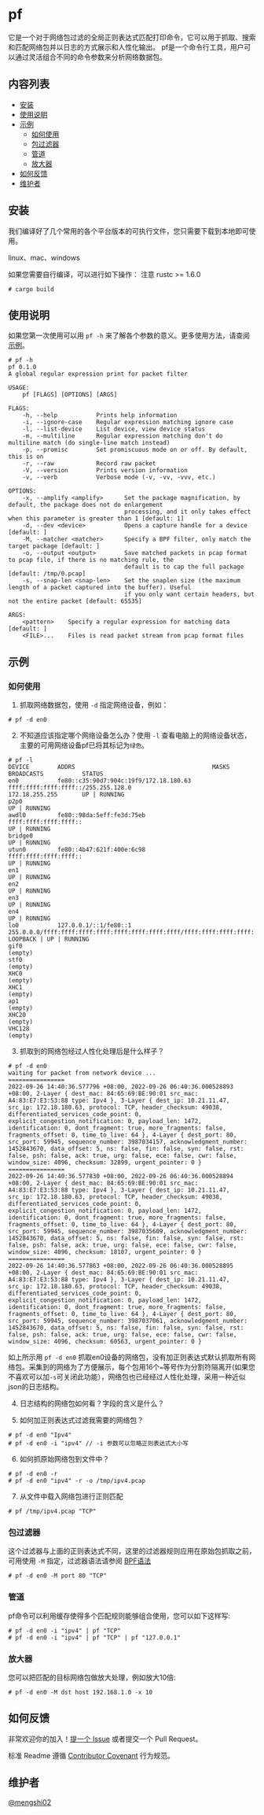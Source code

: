 # pf
它是一个对于网络包过滤的全局正则表达式匹配打印命令，它可以用于抓取、搜索和匹配网络包并以日志的方式展示和人性化输出。 pf是一个命令行工具，用户可以通过灵活组合不同的命令参数来分析网络数据包。

## 内容列表
- [安装](#安装)
- [使用说明](#使用说明)
- [示例](#示例)
    - [如何使用](#如何使用) 
    - [包过滤器](#包过滤器)
    - [管道](#管道)
    - [放大器](#放大器)
- [如何反馈](#如何反馈)
- [维护者](#维护者)

## 安装
我们编译好了几个常用的各个平台版本的可执行文件，您只需要下载到本地即可使用。

linux、mac、windows

如果您需要自行编译，可以进行如下操作：
注意 rustc >= 1.6.0

```shell
# cargo build
```

## 使用说明
如果您第一次使用可以用 `pf -h` 来了解各个参数的意义。更多使用方法，请查阅[示例](#示例)。
```shell
# pf -h
pf 0.1.0
A global regular expression print for packet filter

USAGE:
    pf [FLAGS] [OPTIONS] [ARGS]

FLAGS:
    -h, --help           Prints help information
    -i, --ignore-case    Regular expression matching ignore case
    -l, --list-device    List device, view device status
    -m, --multiline      Regular expression matching don't do multiline match (do single-line match instead)
    -p, --promisc        Set promiscuous mode on or off. By default, this is on
    -r, --raw            Record raw packet
    -V, --version        Prints version information
    -v, --verb           Verbose mode (-v, -vv, -vvv, etc.)

OPTIONS:
    -x, --amplify <amplify>      Set the package magnification, by default, the package does not do enlargement
                                 processing, and it only takes effect when this parameter is greater than 1 [default: 1]
    -d, --dev <device>           Opens a capture handle for a device [default: ]
    -M, --matcher <matcher>      Specify a BPF filter, only match the target package [default: ]
    -o, --output <output>        Save matched packets in pcap format to pcap file, if there is no matching rule, the
                                 default is to cap the full package [default: /tmp/0.pcap]
    -s, --snap-len <snap-len>    Set the snaplen size (the maximum length of a packet captured into the buffer). Useful
                                 if you only want certain headers, but not the entire packet [default: 65535]

ARGS:
    <pattern>    Specify a regular expression for matching data [default: ]
    <FILE>...    Files is read packet stream from pcap format files
```

## 示例
### 如何使用
1. 抓取网络数据包，使用 `-d` 指定网络设备，例如：
```shell
# pf -d en0
```

2. 不知道应该指定哪个网络设备怎么办？使用 `-l` 查看电脑上的网络设备状态，主要的可用网络设备pf已将其标记为`绿色`。
```shell
# pf -l
DEVICE        ADDRS                                       MASKS                                                                     BROADCASTS           STATUS                      
en0           fe80::c35:90d7:904c:19f9/172.18.180.63      ffff:ffff:ffff:ffff::/255.255.128.0                                       172.18.255.255       UP | RUNNING                
p2p0                                                                                                                                                     UP | RUNNING                
awdl0         fe80::98da:5eff:fe3d:75eb                   ffff:ffff:ffff:ffff::                                                                          UP | RUNNING                
bridge0                                                                                                                                                  UP | RUNNING                
utun0         fe80::4b47:621f:400e:6c98                   ffff:ffff:ffff:ffff::                                                                          UP | RUNNING                
en1                                                                                                                                                      UP | RUNNING                
en2                                                                                                                                                      UP | RUNNING                
en3                                                                                                                                                      UP | RUNNING                
en4                                                                                                                                                      UP | RUNNING                
lo0           127.0.0.1/::1/fe80::1                       255.0.0.0/ffff:ffff:ffff:ffff:ffff:ffff:ffff:ffff/ffff:ffff:ffff:ffff::                        LOOPBACK | UP | RUNNING     
gif0                                                                                                                                                     (empty)                     
stf0                                                                                                                                                     (empty)                     
XHC0                                                                                                                                                     (empty)                     
XHC1                                                                                                                                                     (empty)                     
ap1                                                                                                                                                      (empty)                     
XHC20                                                                                                                                                    (empty)                     
VHC128                                                                                                                                                   (empty) 
```

3. 抓取到的网络包经过人性化处理后是什么样子？
```shell
# pf -d en0
waiting for packet from network device ...
================
2022-09-26 14:40:36.577796 +08:00, 2022-09-26 06:40:36.000528893 +08:00, 2-Layer { dest_mac: 84:65:69:BE:90:01 src_mac: A4:83:E7:E3:53:88 type: Ipv4 }, 3-Layer { dest_ip: 10.21.11.47, src_ip: 172.18.180.63, protocol: TCP, header_checksum: 49038, differentiated_services_code_point: 0, explicit_congestion_notification: 0, payload_len: 1472, identification: 0, dont_fragment: true, more_fragments: false, fragments_offset: 0, time_to_live: 64 }, 4-Layer { dest_port: 80, src_port: 59945, sequence_number: 3987034157, acknowledgment_number: 1452843670, data_offset: 5, ns: false, fin: false, syn: false, rst: false, psh: false, ack: true, urg: false, ece: false, cwr: false, window_size: 4096, checksum: 32899, urgent_pointer: 0 }
================
2022-09-26 14:40:36.577830 +08:00, 2022-09-26 06:40:36.000528894 +08:00, 2-Layer { dest_mac: 84:65:69:BE:90:01 src_mac: A4:83:E7:E3:53:88 type: Ipv4 }, 3-Layer { dest_ip: 10.21.11.47, src_ip: 172.18.180.63, protocol: TCP, header_checksum: 49038, differentiated_services_code_point: 0, explicit_congestion_notification: 0, payload_len: 1472, identification: 0, dont_fragment: true, more_fragments: false, fragments_offset: 0, time_to_live: 64 }, 4-Layer { dest_port: 80, src_port: 59945, sequence_number: 3987035609, acknowledgment_number: 1452843670, data_offset: 5, ns: false, fin: false, syn: false, rst: false, psh: false, ack: true, urg: false, ece: false, cwr: false, window_size: 4096, checksum: 18107, urgent_pointer: 0 }
================
2022-09-26 14:40:36.577863 +08:00, 2022-09-26 06:40:36.000528895 +08:00, 2-Layer { dest_mac: 84:65:69:BE:90:01 src_mac: A4:83:E7:E3:53:88 type: Ipv4 }, 3-Layer { dest_ip: 10.21.11.47, src_ip: 172.18.180.63, protocol: TCP, header_checksum: 49038, differentiated_services_code_point: 0, explicit_congestion_notification: 0, payload_len: 1472, identification: 0, dont_fragment: true, more_fragments: false, fragments_offset: 0, time_to_live: 64 }, 4-Layer { dest_port: 80, src_port: 59945, sequence_number: 3987037061, acknowledgment_number: 1452843670, data_offset: 5, ns: false, fin: false, syn: false, rst: false, psh: false, ack: true, urg: false, ece: false, cwr: false, window_size: 4096, checksum: 60563, urgent_pointer: 0 }
```

如上所示用 `pf -d en0` 抓取en0设备的网络包，没有加正则表达式默认抓取所有网络包。采集到的网络为了方便展示，每个包用16个`=`等号作为分割符隔离开(如果您不喜欢可以加`-s`可关闭此功能），网络包也已经经过人性化处理，采用一种近似json的日志结构。

4. 日志结构的网络包如何看？字段的含义是什么？

5. 如何加正则表达式过滤我需要的网络包？
```shell
# pf -d en0 "Ipv4"
# pf -d en0 -i "ipv4" // -i 参数可以忽略正则表达式大小写
```

6. 如何抓原始网络包到文件中？
```shell
# pf -d en0 -r
# pf -d en0 "ipv4" -r -o /tmp/ipv4.pcap
```

7. 从文件中载入网络包进行正则匹配
```shell
# pf /tmp/ipv4.pcap "TCP"
```

### 包过滤器
这个过滤器与上面的正则表达式不同，这里的过滤器规则应用在原始包抓取之前，可用使用 `-M` 指定，过滤器语法请参阅 [BPF语法](https://www.ibm.com/docs/en/qsip/7.4?topic=queries-berkeley-packet-filters)
```shell
# pf -d en0 -M port 80 "TCP" 
```

### 管道
pf命令可以利用缓存使得多个匹配规则能够组合使用，您可以如下这样写:
```shell
# pf -d en0 -i "ipv4" | pf "TCP"
# pf -d en0 -i "ipv4" | pf "TCP" | pf "127.0.0.1"
```

### 放大器
您可以把匹配的目标网络包做放大处理，例如放大10倍:
```shell
# pf -d en0 -M dst host 192.168.1.0 -x 10
```

## 如何反馈

非常欢迎你的加入！[提一个 Issue](https://github.com/mengshi02/pf/issues/new) 或者提交一个 Pull Request。

标准 Readme 遵循 [Contributor Covenant](http://contributor-covenant.org/version/1/3/0/) 行为规范。


## 维护者
[@mengshi02](https://github.com/mengshi02)
